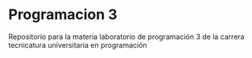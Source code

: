 # Programacion 3
Repositorio para la materia laboratorio de programación 3 de la carrera tecnicatura universitaria en programación
